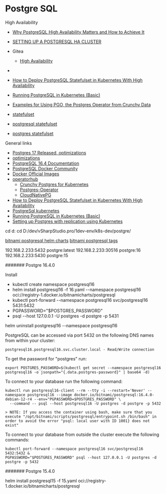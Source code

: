 # Postgre SQL

High Availability

* [Why PostgreSQL High Availability Matters and How to Achieve It](https://www.yugabyte.com/postgresql/postgresql-high-availability/)
* [SETTING UP A POSTGRESQL HA CLUSTER](https://medium.com/@murat.bilal/setting-up-a-postgresql-ha-cluster-0a4348fca444)
* Gitea
  * [High Availability](https://gitea.com/stnguyenn/helm-chart/src/branch/main/docs/ha-setup.md)

* [](https://medium.com/@PlanB./postgresql-on-kubernetes-dos-don-ts-and-operator-solutions-e680a3b9237d)
* [How to Deploy PostgreSQL Statefulset in Kubernetes With High Availability](https://devopscube.com/deploy-postgresql-statefulset/)
* [Running PostgreSQL in Kubernetes (Basic)](https://github.com/marcel-dempers/docker-development-youtube-series/blob/master/storage/databases/postgresql/4-k8s-basic/README.md)
* [Examples for Using PGO, the Postgres Operator from Crunchy Data](https://github.com/CrunchyData/postgres-operator-examples/blob/main/README.md)
* [statefulset](https://kubernetes.io/docs/concepts/workloads/controllers/statefulset/)
* [postgresql statefulset](https://devopscube.com/deploy-postgresql-statefulset/)
* [postgres statefulset](https://github.com/arianitu/postgres-statefulset)

General links
* [Postgres 17 Released, optimizations](https://www.youtube.com/watch?v=7Re4SXMTbZI)
* [optimizations](https://www.youtube.com/playlist?list=PLdTaEgcmPg9Kl539gyIFtWL0-cqk3m7v9)
* [PostgreSQL 16.4 Documentation](https://www.postgresql.org/docs/current/)
* [PostgreSQL Docker Community](https://github.com/docker-library/postgres)
* [Docker Official Images](https://github.com/docker-library/official-images)
* [operatorhub](https://operatorhub.io/)
  * [Crunchy Postgres for Kubernetes](https://operatorhub.io/operator/postgresql/v5/postgresoperator.v5.6.0)
  * [Postgres-Operator](https://operatorhub.io/operator/postgres-operator)
  * [CloudNativePG](https://operatorhub.io/operator/cloudnative-pg)
* [How to Deploy PostgreSQL Statefulset in Kubernetes With High Availability](https://devopscube.com/deploy-postgresql-statefulset/)
* [PostgreSql kubernetes](https://github.com/marcel-dempers/docker-development-youtube-series/tree/master/storage/databases/postgresql)
* [Running PostgreSQL in Kubernetes (Basic)](https://github.com/marcel-dempers/docker-development-youtube-series/tree/master/storage/databases/postgresql/4-k8s-basic)
* [Setting up Postgres with replication using Kubernetes](https://stacksoft.io/blog/postgres-statefulset/)

cd d:
cd D:/dev/vSharpStudio.pro/1dev-env/k8s-dev/postgre/

[bitnami postgresql helm charts](https://github.com/bitnami/charts/tree/main/bitnami/postgresql)
[bitnami postgresql tags](https://hub.docker.com/r/bitnami/postgresql/tags)

192.168.2.233:5432 postgre:latest
192.168.2.233:30516 postgre:16
192.168.2.233:5430 postgre:15

####### Postgre 16.4.0

Install
* kubectl create namespace postgresql16
* helm install postgresql16 -f 16.yaml --namespace postgresql16 oci://registry-1.docker.io/bitnamicharts/postgresql
* kubectl port-forward --namespace postgresql16 svc/postgresql16 5431:5432
* PGPASSWORD="$POSTGRES_PASSWORD" 
* psql --host 127.0.0.1 -U postgres -d postgre -p 5431

helm uninstall postgresql16 --namespace postgresql16

PostgreSQL can be accessed via port 5432 on the following DNS names from within your cluster:

    postgresql16.postgresql16.svc.cluster.local - Read/Write connection

To get the password for "postgres" run:

    export POSTGRES_PASSWORD=$(kubectl get secret --namespace postgresql16 postgresql16 -o jsonpath="{.data.postgres-password}" | base64 -d)

To connect to your database run the following command:

    kubectl run postgresql16-client --rm --tty -i --restart='Never' --namespace postgresql16 --image docker.io/bitnami/postgresql:16.4.0-debian-12-r4 --env="PGPASSWORD=$POSTGRES_PASSWORD" \
      --command -- psql --host postgresql16 -U postgres -d postgre -p 5432

    > NOTE: If you access the container using bash, make sure that you execute "/opt/bitnami/scripts/postgresql/entrypoint.sh /bin/bash" in order to avoid the error "psql: local user with ID 1001} does not exist"

To connect to your database from outside the cluster execute the following commands:

    kubectl port-forward --namespace postgresql16 svc/postgresql16 5432:5432 &
    PGPASSWORD="$POSTGRES_PASSWORD" psql --host 127.0.0.1 -U postgres -d postgre -p 5432


####### Postgre 15.4.0

helm install postgresql15 -f 15.yaml oci://registry-1.docker.io/bitnamicharts/postgresql

